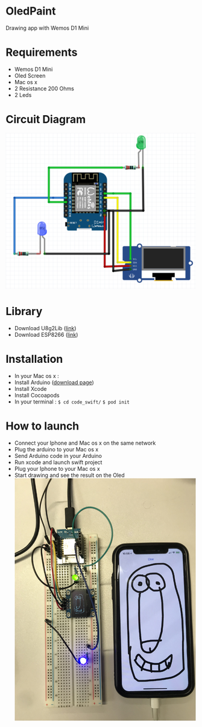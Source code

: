# OledPaint
Drawing app with Wemos D1 Mini

# Requirements
* Wemos D1 Mini
* Oled Screen
* Mac os x
* 2 Resistance 200 Ohms
* 2 Leds


# Circuit Diagram
![alt text](img/schema.png)

# Library
- Download U8g2Lib ([link](https://github.com/olikraus/u8g2/blob/master/cppsrc/U8g2lib.h))
- Download ESP8266 ([link](https://github.com/esp8266/Arduino/tree/master/libraries/ESP8266WiFi))

# Installation
- In your Mac os x :
- Install Arduino ([download page](https://www.arduino.cc/download_handler.php?f=/arduino-1.8.5-macosx.zip))
- Install Xcode
- Install Cocoapods
- In your terminal :
`$ cd code_swift/`
`$ pod init`

# How to launch
- Connect your Iphone and Mac os x on the same network
- Plug the arduino to your Mac os x
- Send Arduino code in your Arduino
- Run xcode and launch swift project
- Plug your Iphone to your Mac os x
- Start drawing and see the result on the Oled
![alt text](img/project.jpeg)

